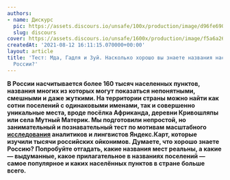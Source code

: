 ```yaml
---
authors:
- name: Дискурс
  pic: https://assets.discours.io/unsafe/100x/production/image/d96fe690-7417-11e9-a60d-018f69160ca3.jpg
  slug: discours
cover: https://assets.discours.io/unsafe/1600x/production/image/f5a6a260-fb86-11eb-b716-d198751521f4.jpeg
createdAt: '2021-08-12 16:11:15.070000+00:00'
layout: article
title: 'Тест: Мда, Гадля и Зуй. Насколько хорошо вы знаете названия населённых пунктов
  России?'
---
```


<p> <b id="docs-internal-guid-4aa01c5c-7fff-de07-8aec-3ccfc2a65116"><span><span class="lead">В России насчитывается более 160 тысяч населенных пунктов, названия многих из которых могут показаться непонятными, смешными и даже жуткими. На территории страны можно найти как сотни поселений с одинаковыми именами, так и совершенно уникальные места, вроде посёлка Африканда, деревни Кривошляпы или села Мутный Материк. Мы подготовили непростой, но занимательный и познавательный тест по мотивам масштабного </span></span><a href="https://yandex.ru/company/researches/2021/oikonyms" target="_blank"><span><span class="lead">исследования</span></span></a><span><span class="lead"> аналитиков и лингвистов Яндекс.Карт, которые </span></span><span><span class="lead">изучили</span></span><span><span class="lead"> тысячи российских ойконимов. Думаете, что хорошо знаете Россию? Попробуйте отгадать, какие названия мест реальны, а какие — выдуманные, какое прилагательное в названиях поселений — самое популярное и каких населённых пунктов в стране больше всего.</span></span></b> <br/></p><div class="remix-app" hash="8a335438cebe5ba4">
<script async="" src="https://p.interacty.me/l.js"></script>
</div>